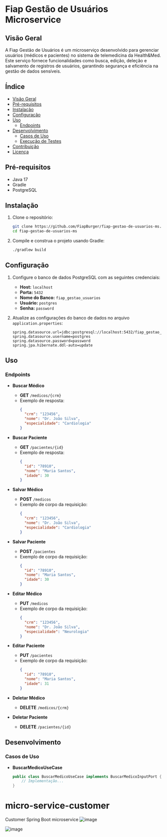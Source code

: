 # Fiap Gestão de Usuários Microservice

## Visão Geral

A Fiap Gestão de Usuários é um microserviço desenvolvido para gerenciar usuários (médicos e pacientes) no sistema de telemedicina da Health&Med. Este serviço fornece funcionalidades como busca, edição, deleção e salvamento de registros de usuários, garantindo segurança e eficiência na gestão de dados sensíveis.

## Índice

- [Visão Geral](#visão-geral)
- [Pré-requisitos](#pré-requisitos)
- [Instalação](#instalação)
- [Configuração](#configuração)
- [Uso](#uso)
  - [Endpoints](#endpoints)
- [Desenvolvimento](#desenvolvimento)
  - [Casos de Uso](#casos-de-uso)
  - [Execução de Testes](#execução-de-testes)
- [Contribuição](#contribuição)
- [Licença](#licença)

## Pré-requisitos

- Java 17
- Gradle
- PostgreSQL

## Instalação

1. Clone o repositório:
    ```sh
    git clone https://github.com/FiapBurger/fiap-gestao-de-usuarios-ms.git
    cd fiap-gestao-de-usuarios-ms
    ```

2. Compile e construa o projeto usando Gradle:
    ```sh
    ./gradlew build
    ```

## Configuração

1. Configure o banco de dados PostgreSQL com as seguintes credenciais:
    - **Host:** `localhost`
    - **Porta:** `5432`
    - **Nome do Banco:** `fiap_gestao_usuarios`
    - **Usuário:** `postgres`
    - **Senha:** `password`

2. Atualize as configurações do banco de dados no arquivo `application.properties`:
    ```properties
    spring.datasource.url=jdbc:postgresql://localhost:5432/fiap_gestao_usuarios
    spring.datasource.username=postgres
    spring.datasource.password=password
    spring.jpa.hibernate.ddl-auto=update
    ```

## Uso

### Endpoints

- **Buscar Médico**
  - **GET** `/medicos/{crm}`
  - Exemplo de resposta:
    ```json
    {
      "crm": "123456",
      "nome": "Dr. João Silva",
      "especialidade": "Cardiologia"
    }
    ```

- **Buscar Paciente**
  - **GET** `/pacientes/{id}`
  - Exemplo de resposta:
    ```json
    {
      "id": "78910",
      "nome": "Maria Santos",
      "idade": 30
    }
    ```

- **Salvar Médico**
  - **POST** `/medicos`
  - Exemplo de corpo da requisição:
    ```json
    {
      "crm": "123456",
      "nome": "Dr. João Silva",
      "especialidade": "Cardiologia"
    }
    ```

- **Salvar Paciente**
  - **POST** `/pacientes`
  - Exemplo de corpo da requisição:
    ```json
    {
      "id": "78910",
      "nome": "Maria Santos",
      "idade": 30
    }
    ```

- **Editar Médico**
  - **PUT** `/medicos`
  - Exemplo de corpo da requisição:
    ```json
    {
      "crm": "123456",
      "nome": "Dr. João Silva",
      "especialidade": "Neurologia"
    }
    ```

- **Editar Paciente**
  - **PUT** `/pacientes`
  - Exemplo de corpo da requisição:
    ```json
    {
      "id": "78910",
      "nome": "Maria Santos",
      "idade": 31
    }
    ```

- **Deletar Médico**
  - **DELETE** `/medicos/{crm}`

- **Deletar Paciente**
  - **DELETE** `/pacientes/{id}`

## Desenvolvimento

### Casos de Uso

- **BuscarMedicoUseCase**
  ```java
  public class BuscarMedicoUseCase implements BuscarMedicoInputPort {
      // Implementação...
  }


# micro-service-customer
Customer Spring Boot microservice
![image](https://github.com/JPSSouza/micro-service-customer/assets/20976819/dd1321b4-563e-41a2-9830-443a12aa50a3)

![image](https://github.com/JPSSouza/micro-service-customer/assets/20976819/1746b355-103d-4ff8-b8b3-83e24f4d2f4c)




